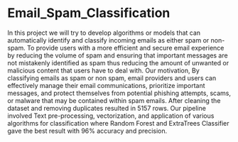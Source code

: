 # Email_Spam_Classification
In this project we will try to develop algorithms or models that can automatically identify and classify incoming emails as either spam or non-spam.
To provide users with a more efficient and secure email experience by reducing the volume of spam and ensuring that important
messages are not mistakenly identified as spam thus reducing the amount of unwanted or malicious content that users have to deal with.
Our motivation,
By classifying emails as spam or non spam, email providers and users can effectively manage their email
communications, prioritize important messages, and protect themselves from potential phishing attempts, scams, or
malware that may be contained within spam emails.
After cleaning the dataset and removing duplicates resulted in 5157 rows. Our pipeline involved 
Text pre-processing, vectorization, and application of various algorithms for classification where 
Random Forest and ExtraTrees Classifier gave the best result with 96% accuracy and precision.

